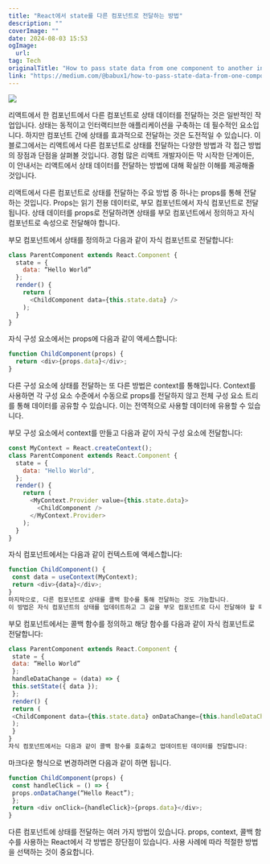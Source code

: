 ```yaml
---
title: "React에서 state를 다른 컴포넌트로 전달하는 방법"
description: ""
coverImage: ""
date: 2024-08-03 15:53
ogImage: 
  url: 
tag: Tech
originalTitle: "How to pass state data from one component to another in Reactjs"
link: "https://medium.com/@babux1/how-to-pass-state-data-from-one-component-to-another-in-react-js-9b4850887163"
---
```




<img src="/assets/img/HowtopassstatedatafromonecomponenttoanotherinReactjs_0.png" />

리액트에서 한 컴포넌트에서 다른 컴포넌트로 상태 데이터를 전달하는 것은 일반적인 작업입니다. 상태는 동적이고 인터랙티브한 애플리케이션을 구축하는 데 필수적인 요소입니다. 하지만 컴포넌트 간에 상태를 효과적으로 전달하는 것은 도전적일 수 있습니다. 이 블로그에서는 리액트에서 다른 컴포넌트로 상태를 전달하는 다양한 방법과 각 접근 방법의 장점과 단점을 살펴볼 것입니다. 경험 많은 리액트 개발자이든 막 시작한 단계이든, 이 안내서는 리액트에서 상태 데이터를 전달하는 방법에 대해 확실한 이해를 제공해줄 것입니다.

리액트에서 다른 컴포넌트로 상태를 전달하는 주요 방법 중 하나는 props를 통해 전달하는 것입니다. Props는 읽기 전용 데이터로, 부모 컴포넌트에서 자식 컴포넌트로 전달됩니다. 상태 데이터를 props로 전달하려면 상태를 부모 컴포넌트에서 정의하고 자식 컴포넌트로 속성으로 전달해야 합니다.

부모 컴포넌트에서 상태를 정의하고 다음과 같이 자식 컴포넌트로 전달합니다:

<div class="content-ad"></div>

```javascript
class ParentComponent extends React.Component {
  state = {
    data: “Hello World”
  };
  render() {
    return (
      <ChildComponent data={this.state.data} />
    );
  }
}
```

자식 구성 요소에서는 props에 다음과 같이 액세스합니다:

```javascript
function ChildComponent(props) {
  return <div>{props.data}</div>;
}
```

다른 구성 요소에 상태를 전달하는 또 다른 방법은 context를 통해입니다.
Context를 사용하면 각 구성 요소 수준에서 수동으로 props를 전달하지 않고
전체 구성 요소 트리를 통해 데이터를 공유할 수 있습니다.
이는 전역적으로 사용할 데이터에 유용할 수 있습니다.

부모 구성 요소에서 context를 만들고 다음과 같이 자식 구성 요소에 전달합니다:

```javascript
const MyContext = React.createContext();
class ParentComponent extends React.Component {
  state = {
    data: "Hello World",
  };
  render() {
    return (
      <MyContext.Provider value={this.state.data}>
        <ChildComponent />
      </MyContext.Provider>
    );
  }
}
```

<div class="content-ad"></div>

자식 컴포넌트에서는 다음과 같이 컨텍스트에 액세스합니다:

```js
function ChildComponent() {
 const data = useContext(MyContext);
 return <div>{data}</div>;
}
마지막으로, 다른 컴포넌트로 상태를 콜백 함수를 통해 전달하는 것도 가능합니다.
이 방법은 자식 컴포넌트의 상태를 업데이트하고 그 값을 부모 컴포넌트로 다시 전달해야 할 때 유용합니다.
```

부모 컴포넌트에서는 콜백 함수를 정의하고 해당 함수를 다음과 같이 자식 컴포넌트로 전달합니다:

```js
class ParentComponent extends React.Component {
 state = {
 data: “Hello World”
 };
 handleDataChange = (data) => {
 this.setState({ data });
 };
 render() {
 return (
 <ChildComponent data={this.state.data} onDataChange={this.handleDataChange} />
 );
 }
}
자식 컴포넌트에서는 다음과 같이 콜백 함수를 호출하고 업데이트된 데이터를 전달합니다:
```

<div class="content-ad"></div>

마크다운 형식으로 변경하려면 다음과 같이 하면 됩니다.

```js
function ChildComponent(props) {
 const handleClick = () => {
 props.onDataChange(“Hello React”);
 };
 return <div onClick={handleClick}>{props.data}</div>;
}
```

다른 컴포넌트에 상태를 전달하는 여러 가지 방법이 있습니다. props, context, 콜백 함수를 사용하는 React에서 각 방법은 장단점이 있습니다. 사용 사례에 따라 적절한 방법을 선택하는 것이 중요합니다.
